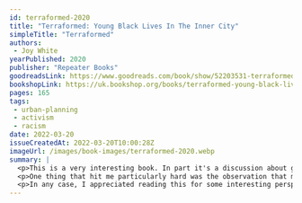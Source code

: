 ```yaml
---
id: terraformed-2020
title: "Terraformed: Young Black Lives In The Inner City"
simpleTitle: "Terraformed"
authors:
 - Joy White
yearPublished: 2020
publisher: "Repeater Books"
goodreadsLink: https://www.goodreads.com/book/show/52203531-terraformed
bookshopLink: https://uk.bookshop.org/books/terraformed-young-black-lives-in-the-inner-city/9781912248681
pages: 165
tags:
 - urban-planning
 - activism
 - racism
date: 2022-03-20
issueCreatedAt: 2022-03-20T10:00:28Z
imageUrl: /images/book-images/terraformed-2020.webp
summary: |
  <p>This is a very interesting book. In part it's a discussion about gentrification, and what that looks like in a certain community; but it's also a discussion of racism, and the experiences of the black families.</p>
  <p>One thing that hit me particularly hard was the observation that must participation in the local neighbourhood revolves around <em>consumption</em>. What I found challenging was to imagine how else it could be. And in particular, made me thoughtful of how, if I were to open a physical bookshop (as is my dream), I could make space for participation that <em>doesn't</em> require consumption.</p>
  <p>In any case, I appreciated reading this for some interesting perspectives on how to think about urban planning and gentrification.</p>
---
```


